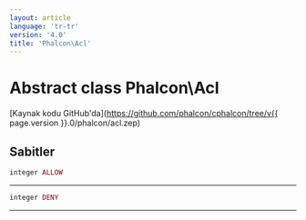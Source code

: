 ```yaml
---
layout: article
language: 'tr-tr'
version: '4.0'
title: 'Phalcon\Acl'
---
```

# Abstract class **Phalcon\Acl**

[Kaynak kodu GitHub'da](https://github.com/phalcon/cphalcon/tree/v{{ page.version }}.0/phalcon/acl.zep)

## Sabitler

```php
integer ALLOW
```

* * *

```php
integer DENY
```

* * *
